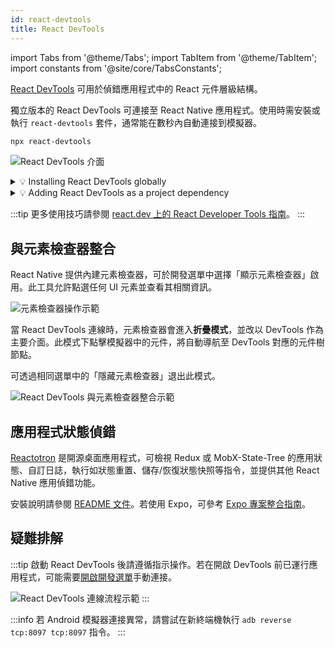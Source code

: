 ```yaml
---
id: react-devtools
title: React DevTools
---
```


import Tabs from '@theme/Tabs'; import TabItem from '@theme/TabItem'; import constants from '@site/core/TabsConstants';

[React DevTools](https://github.com/facebook/react/tree/main/packages/react-devtools) 可用於偵錯應用程式中的 React 元件層級結構。

獨立版本的 React DevTools 可連接至 React Native 應用程式。使用時需安裝或執行 `react-devtools` 套件，通常能在數秒內自動連接到模擬器。

```sh
npx react-devtools
```

![React DevTools 介面](/docs/assets/debugging-react-devtools-detail.jpg)

<details>
<summary>💡 Installing React DevTools globally</summary>

We recommend running `react-devtools` via `npx`, but you can also install a given version globally.

<Tabs groupId="package-manager" defaultValue={constants.defaultPackageManager} values={constants.packageManagers}>
<TabItem value="npm">

```sh
npm install -g react-devtools
```

</TabItem>
<TabItem value="yarn">

```shell
yarn global add react-devtools
```

</TabItem>
</Tabs>

Then, run the global `react-devtools` command:

```sh
react-devtools
```

</details>

<details>
<summary>💡 Adding React DevTools as a project dependency</summary>

If you prefer to avoid global installations, you can add `react-devtools` as a project dependency. Add the `react-devtools` package to your project using `npm install --save-dev react-devtools`, then add `"react-devtools": "react-devtools"` to the `scripts` section in your `package.json`, and then run `npm run react-devtools` from your project folder to open the DevTools.

</details>

:::tip
更多使用技巧請參閱 [react.dev 上的 React Developer Tools 指南](https://react.dev/learn/react-developer-tools)。
:::

## 與元素檢查器整合

React Native 提供內建元素檢查器，可於開發選單中選擇「顯示元素檢查器」啟用。此工具允許點選任何 UI 元素並查看其相關資訊。

![元素檢查器操作示範](/docs/assets/debugging-element-inspector.gif)

當 React DevTools 連線時，元素檢查器會進入**折疊模式**，並改以 DevTools 作為主要介面。此模式下點擊模擬器中的元件，將自動導航至 DevTools 對應的元件樹節點。

可透過相同選單中的「隱藏元素檢查器」退出此模式。

![React DevTools 與元素檢查器整合示範](/docs/assets/debugging-element-inspector-react-devtools.gif)

## 應用程式狀態偵錯

[Reactotron](https://github.com/infinitered/reactotron) 是開源桌面應用程式，可檢視 Redux 或 MobX-State-Tree 的應用狀態、自訂日誌，執行如狀態重置、儲存/恢復狀態快照等指令，並提供其他 React Native 應用偵錯功能。

安裝說明請參閱 [README 文件](https://github.com/infinitered/reactotron)。若使用 Expo，可參考 [Expo 專案整合指南](https://shift.infinite.red/start-using-reactotron-in-your-expo-project-today-in-3-easy-steps-a03d11032a7a)。

## 疑難排解

:::tip
啟動 React DevTools 後請遵循指示操作。若在開啟 DevTools 前已運行應用程式，可能需要[開啟開發選單](./debugging#accessing-the-dev-menu)手動連接。

![React DevTools 連線流程示範](/docs/assets/debugging-react-devtools-connection.gif)
:::

:::info
若 Android 模擬器連接異常，請嘗試在新終端機執行 `adb reverse tcp:8097 tcp:8097` 指令。
:::